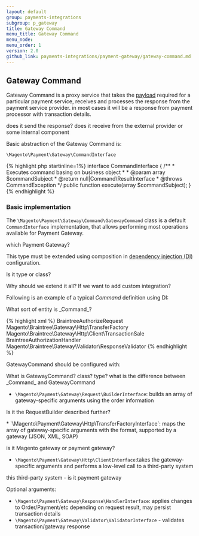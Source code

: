 ```yaml
---
layout: default
group: payments-integrations
subgroup: p_gateway
title: Gateway Command
menu_title: Gateway Command 
menu_node: 
menu_order: 1 
version: 2.0
github_link: payments-integrations/payment-gateway/gateway-command.md
---
```


## Gateway Сommand
Gateway Command is a proxy service that takes the [payload]({{page.baseurl}}payments-integrations/payment-gateway/payment-gateway-intro.md#terms) required for a particular payment service, receives and processes the response from the payment service provider.
in most cases it will be a response from payment processor with transaction details.


<p class="q">does it send the response? does it receive from the external provider or some internal component</p>

Basic abstraction of the Gateway Command is:

`\Magento\Payment\Gateway\CommandInterface`

{% highlight php startinline=1%}
interface CommandInterface
{
    /**
     * Executes command basing on business object
     *
     * @param array $commandSubject
     * @return null|Command\ResultInterface
     * @throws CommandException
     */
    public function execute(array $commandSubject);
}
{% endhighlight %}

### Basic implementation

The `\Magento\Payment\Gateway\Command\GatewayCommand` class is a default `CommandInterface` implementation, that allows performing most operations available for Payment Gateway.

<p class="q">which Payment Gateway?</p>

This type must be extended using composition in [dependency injection (DI)]({{page.baseurl}}extension-dev-guide/depend-inj.html) configuration.

<p class="q">Is it type or class?</p>
<p class="q">Why should we extend it all? If we want to add custom integration?</p>

Following is an example of a typical _Command_ definition using DI:
<p class="q">What sort of entity is _Command_?</p>
{% highlight xml %}
<virtualType name="BraintreeAuthorizeCommand" type="Magento\Payment\Gateway\Command\GatewayCommand">
    <arguments>
        <argument name="requestBuilder" xsi:type="object">BraintreeAuthorizeRequest</argument>
        <argument name="transferFactory" xsi:type="object">Magento\Braintree\Gateway\Http\TransferFactory</argument>
        <argument name="client" xsi:type="object">Magento\Braintree\Gateway\Http\Client\TransactionSale</argument>
        <argument name="handler" xsi:type="object">BraintreeAuthorizationHandler</argument>
        <argument name="validator" xsi:type="object">Magento\Braintree\Gateway\Validator\ResponseValidator</argument>
    </arguments>
</virtualType>
{% endhighlight %}

GatewayCommand should be configured with:

<p class="q">What is GatewayCommand? class? type? what is the difference between _Command_ and GatewayCommand</p>

* `\Magento\Payment\Gateway\Request\BuilderInterface`: builds an array of gateway-specific arguments using the order information 

<p class="q">Is it the RequestBuilder described further?</p>
* `\Magento\Payment\Gateway\Http\TransferFactoryInterface`: maps the array of gateway-specific arguments with the format, supported by a gateway (JSON, XML, SOAP)
<p class="q">is it Magento gateway or payment gateway?</p>

* `\Magento\Payment\Gateway\Http\ClientInterface`:takes the gateway-specific arguments and performs a low-level call to a third-party system

<p class="q">this third-party system - is it payment gateway</p>

Optional arguments:

* `\Magento\Payment\Gateway\Response\HandlerInterface`: applies changes to Order/Payment/etc depending on request result, may persist transaction details
* `\Magento\Payment\Gateway\Validator\ValidatorInterface` - validates transaction/gateway response

